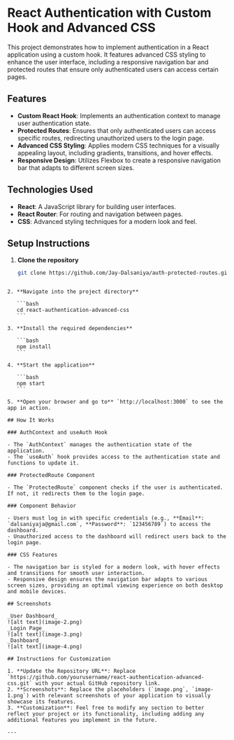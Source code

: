 
# React Authentication with Custom Hook and Advanced CSS

This project demonstrates how to implement authentication in a React application using a custom hook. It features advanced CSS styling to enhance the user interface, including a responsive navigation bar and protected routes that ensure only authenticated users can access certain pages.

## Features

- **Custom React Hook**: Implements an authentication context to manage user authentication state.
- **Protected Routes**: Ensures that only authenticated users can access specific routes, redirecting unauthorized users to the login page.
- **Advanced CSS Styling**: Applies modern CSS techniques for a visually appealing layout, including gradients, transitions, and hover effects.
- **Responsive Design**: Utilizes Flexbox to create a responsive navigation bar that adapts to different screen sizes.

## Technologies Used

- **React**: A JavaScript library for building user interfaces.
- **React Router**: For routing and navigation between pages.
- **CSS**: Advanced styling techniques for a modern look and feel.

## Setup Instructions

1. **Clone the repository**

   ```bash
   git clone https://github.com/Jay-Dalsaniya/auth-protected-routes.git
   ```
````

2. **Navigate into the project directory**

   ```bash
   cd react-authentication-advanced-css
   ```

3. **Install the required dependencies**

   ```bash
   npm install
   ```

4. **Start the application**

   ```bash
   npm start
   ```

5. **Open your browser and go to** `http://localhost:3000` to see the app in action.

## How It Works

### AuthContext and useAuth Hook

- The `AuthContext` manages the authentication state of the application.
- The `useAuth` hook provides access to the authentication state and functions to update it.

### ProtectedRoute Component

- The `ProtectedRoute` component checks if the user is authenticated. If not, it redirects them to the login page.

### Component Behavior

- Users must log in with specific credentials (e.g., **Email**: `dalsaniyaja@gmail.com`, **Password**: `123456789`) to access the dashboard.
- Unauthorized access to the dashboard will redirect users back to the login page.

### CSS Features

- The navigation bar is styled for a modern look, with hover effects and transitions for smooth user interaction.
- Responsive design ensures the navigation bar adapts to various screen sizes, providing an optimal viewing experience on both desktop and mobile devices.

## Screenshots

_User Dashboard_
![alt text](image-2.png)
_Login Page_
![alt text](image-3.png)
_Dashboard_
![alt text](image-4.png)

## Instructions for Customization

1. **Update the Repository URL**: Replace `https://github.com/yourusername/react-authentication-advanced-css.git` with your actual GitHub repository link.
2. **Screenshots**: Replace the placeholders (`image.png`, `image-1.png`) with relevant screenshots of your application to visually showcase its features.
3. **Customization**: Feel free to modify any section to better reflect your project or its functionality, including adding any additional features you implement in the future.

---

